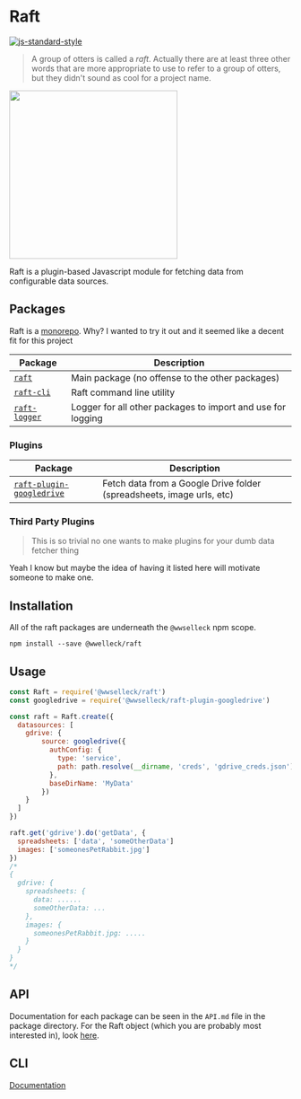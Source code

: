 # Raft
[![js-standard-style](https://cdn.rawgit.com/feross/standard/master/badge.svg)](https://github.com/feross/standard)

> A group of otters is called a _raft_. Actually there are at least three other words that are more appropriate to use to refer to a group of otters, but they didn't sound as cool for a project name.

<img src="http://main.dailyotter.org/wp-content/uploads/2012/09/tumblr_ll4zsfZYI31qzs75go1_1280.jpg" width="300">

Raft is a plugin-based Javascript module for fetching data from configurable data sources.

## Packages
Raft is a [monorepo](https://github.com/babel/babel/blob/master/doc/design/monorepo.md). Why? I wanted to try it out and it seemed like a decent fit for this project

| Package | Description |
|--------|---------------|
| [`raft`](/packages/raft) | Main package (no offense to the other packages) |
| [`raft-cli`](/packages/raft-cli) | Raft command line utility |
| [`raft-logger`](/packages/raft-logger) | Logger for all other packages to import and use for logging |

### Plugins
| Package | Description |
|--------|---------------|
| [`raft-plugin-googledrive`](/packages/raft-plugin-googledrive) | Fetch data from a Google Drive folder (spreadsheets, image urls, etc) |

### Third Party Plugins
> This is so trivial no one wants to make plugins for your dumb data fetcher thing

Yeah I know but maybe the idea of having it listed here will motivate someone to make one.

## Installation
All of the raft packages are underneath the `@wwselleck` npm scope.

`npm install --save @wwelleck/raft`

## Usage
```javascript
const Raft = require('@wwselleck/raft')
const googledrive = require('@wwselleck/raft-plugin-googledrive')

const raft = Raft.create({
  datasources: [
    gdrive: {
        source: googledrive({
          authConfig: {
            type: 'service',
            path: path.resolve(__dirname, 'creds', 'gdrive_creds.json')
          },
          baseDirName: 'MyData'
        })
    }
  ]
})

raft.get('gdrive').do('getData', {
  spreadsheets: ['data', 'someOtherData']
  images: ['someonesPetRabbit.jpg']
})
/*
{
  gdrive: {
    spreadsheets: {
      data: ......
      someOtherData: ...
    },
    images: {
      someonesPetRabbit.jpg: .....
    }
  }
}
*/
```

## API
Documentation for each package can be seen in the `API.md` file in the package directory. For the Raft object (which you are probably most interested in), look [here](/packages/raft/API.md#libraftraft).

## CLI
[Documentation](/packages/raft-cli)
